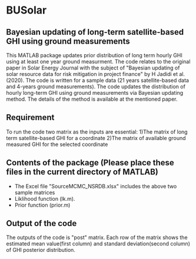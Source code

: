 # BUSolar 
## Bayesian updating of long-term satellite-based GHI using ground measurements
This MATLAB package updates prior distribution of long term hourly GHI using at least one year ground measurment. The code relates to the original paper in Solar Energy Journal with the subject of "Bayesian updating of solar resource data for risk mitigation in project finance" by H Jadidi et al.(2020).
The code is written for a sample data (21 years satellite-based data and 4-years ground measurements). The code updates the distribution of hourly long-term GHI using ground measurements via Bayesian updating method. The details of the method is available at the mentioned paper. 
## Requirement
To run the code two matrix as the inputs are essential:
1)The matrix of long term satellite-based GHI for a coordinate 
2)The matrix of available ground measured GHI for the selected coordinate  
## Contents of the package (Please place these files in the current directory of MATLAB)
- The Excel file "SourceMCMC_NSRDB.xlsx" includes the above two sample matrices
- Liklihood function (lk.m). 
- Prior function (prior.m)
## Output of the code
The outputs of the code is "post" matrix. Each row of the matrix shows the estimated mean value(first column) and standard deviation(second column) of GHI posterior distribution.
